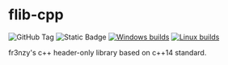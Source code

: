 # flib-cpp

![GitHub Tag](https://img.shields.io/github/v/tag/fr3nzy90/flib-cpp?color=green)
![Static Badge](https://img.shields.io/badge/c%2B%2B%20version-c%2B%2B14-green)
[![Windows builds](https://github.com/fr3nzy90/flib-cpp/actions/workflows/windows-builds.yml/badge.svg)](https://github.com/fr3nzy90/flib-cpp/actions/workflows/windows-builds.yml)
[![Linux builds](https://github.com/fr3nzy90/flib-cpp/actions/workflows/linux-builds.yml/badge.svg)](https://github.com/fr3nzy90/flib-cpp/actions/workflows/linux-builds.yml)

fr3nzy's c++ header-only library based on c++14 standard.
